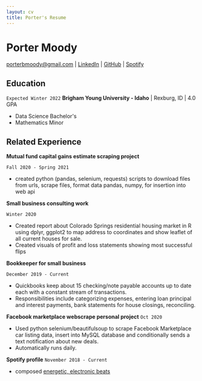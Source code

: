 ```yaml
---
layout: cv
title: Porter's Resume
---
```


# Porter Moody

<div id="webaddress">
<a href="porterbmoody@gmail.com" target="_blank">porterbmoody@gmail.com</a>
| <a href="https://www.linkedin.com/in/porter-moody-884635199/" target="_blank">LinkedIn</a>
| <a href="https://github.com/porterbmoody" target="_blank">GitHub</a>
| <a href="https://open.spotify.com/artist/5cPd79HlwskcQGkXXSpgQA?si=xbSpWU33S1yRsxYCHSzEHw" target="_blank">Spotify</a>
</div>

## Education

`Expected Winter 2022`
__Brigham Young University - Idaho__ | Rexburg, ID | 4.0 GPA

- Data Science Bachelor's
- Mathematics Minor

## Related Experience

__Mutual fund capital gains estimate scraping project__

`Fall 2020 - Spring 2021`

- created python (pandas, selenium, requests) scripts to download files from urls, scrape files, format data pandas, numpy, for insertion into web api


__Small business consulting work__

`Winter 2020`

- Created report about Colorado Springs residential housing market in R using dplyr, ggplot2 to map address to coordinates and show leaflet of all current houses for sale. 
- Created visuals of profit and loss statements showing most successful flips

__Bookkeeper for small business__

`December 2019 - Current`

- Quickbooks keep about 15 checking/note payable accounts up to date each with a constant stream of transactions. 
- Responsibilities include categorizing expenses, entering loan principal and interest payments, bank statements for house closings, reconciling. 


__Facebook marketplace webscrape personal project__
`Oct 2020`

- Used python selenium/beautifulsoup to scrape Facebook Marketplace car listing data, insert into MySQL database and conditionally sends a text notification about new deals.
- Automatically runs daily. 

__Spotify profile__
`November 2018 - Current`

- composed [energetic, electronic beats](https://open.spotify.com/artist/5cPd79HlwskcQGkXXSpgQA?si=xbSpWU33S1yRsxYCHSzEHw)


